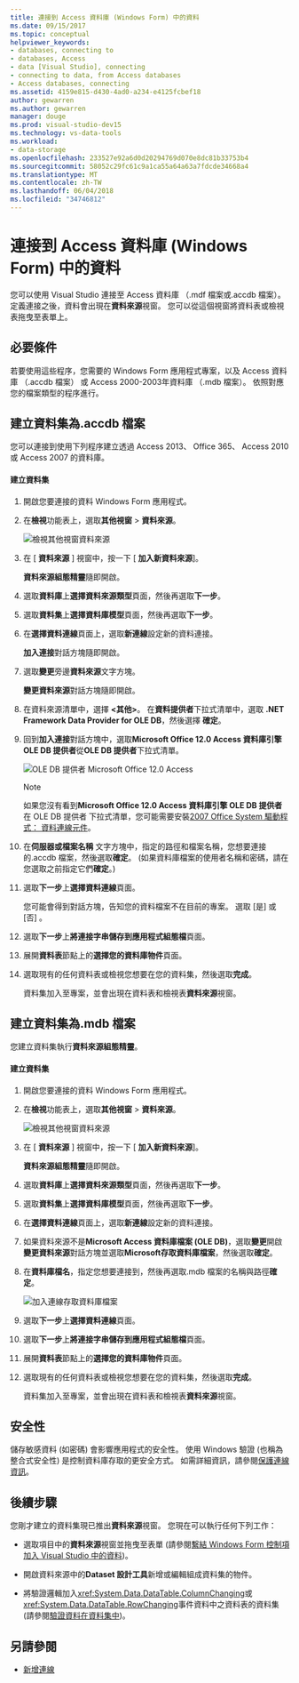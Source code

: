 ```yaml
---
title: 連接到 Access 資料庫 (Windows Form) 中的資料
ms.date: 09/15/2017
ms.topic: conceptual
helpviewer_keywords:
- databases, connecting to
- databases, Access
- data [Visual Studio], connecting
- connecting to data, from Access databases
- Access databases, connecting
ms.assetid: 4159e815-d430-4ad0-a234-e4125fcbef18
author: gewarren
ms.author: gewarren
manager: douge
ms.prod: visual-studio-dev15
ms.technology: vs-data-tools
ms.workload:
- data-storage
ms.openlocfilehash: 233527e92a6d0d20294769d070e8dc81b33753b4
ms.sourcegitcommit: 58052c29fc61c9a1ca55a64a63a7fdcde34668a4
ms.translationtype: MT
ms.contentlocale: zh-TW
ms.lasthandoff: 06/04/2018
ms.locfileid: "34746812"
---
```

# <a name="connect-to-data-in-an-access-database-windows-forms"></a>連接到 Access 資料庫 (Windows Form) 中的資料
您可以使用 Visual Studio 連接至 Access 資料庫 （.mdf 檔案或.accdb 檔案）。 定義連接之後，資料會出現在**資料來源**視窗。 您可以從這個視窗將資料表或檢視表拖曳至表單上。

## <a name="prerequisites"></a>必要條件
 若要使用這些程序，您需要的 Windows Form 應用程式專案，以及 Access 資料庫 （.accdb 檔案） 或 Access 2000-2003年資料庫 （.mdb 檔案）。 依照對應您的檔案類型的程序進行。

## <a name="creating-the-dataset-for-an-accdb-file"></a>建立資料集為.accdb 檔案
 您可以連接到使用下列程序建立透過 Access 2013、 Office 365、 Access 2010 或 Access 2007 的資料庫。

#### <a name="to-create-the-dataset"></a>建立資料集

1.  開啟您要連接的資料 Windows Form 應用程式。

2.  在**檢視**功能表上，選取**其他視窗** > **資料來源**。

     ![檢視其他視窗資料來源](../data-tools/media/viewdatasources.png)

3.  在 [ **資料來源** ] 視窗中，按一下 [ **加入新資料來源**]。

     **資料來源組態精靈**隨即開啟。

4.  選取**資料庫**上**選擇資料來源類型**頁面，然後再選取**下一步**。

5.  選取**資料集**上**選擇資料庫模型**頁面，然後再選取**下一步**。

6.  在**選擇資料連線**頁面上，選取**新連線**設定新的資料連接。

     **加入連接**對話方塊隨即開啟。

7.  選取**變更**旁邊**資料來源**文字方塊。

     **變更資料來源**對話方塊隨即開啟。

8.  在資料來源清單中，選擇  **\<其他\>**。 在**資料提供者**下拉式清單中，選取 **.NET Framework Data Provider for OLE DB**，然後選擇 **確定**。

9. 回到**加入連接**對話方塊中，選取**Microsoft Office 12.0 Access 資料庫引擎 OLE DB 提供者**從**OLE DB 提供者**下拉式清單。

     ![OLE DB 提供者 Microsoft Office 12.0 Access](../data-tools/media/dataoledbprovideroffice12access.png)

     > [!NOTE]
     >  如果您沒有看到**Microsoft Office 12.0 Access 資料庫引擎 OLE DB 提供者**在 OLE DB 提供者 下拉式清單，您可能需要安裝[2007 Office System 驅動程式： 資料連線元件](https://www.microsoft.com/download/confirmation.aspx?id=23734)。

9. 在**伺服器或檔案名稱** 文字方塊中，指定的路徑和檔案名稱，您想要連接的.accdb 檔案，然後選取**確定**。 (如果資料庫檔案的使用者名稱和密碼，請在您選取之前指定它們**確定**。)

10. 選取**下一步**上**選擇資料連線**頁面。

     您可能會得到對話方塊，告知您的資料檔案不在目前的專案。 選取 [是]  或 [否] 。

11. 選取**下一步**上**將連接字串儲存到應用程式組態檔**頁面。

12. 展開**資料表**節點上的**選擇您的資料庫物件**頁面。

13. 選取現有的任何資料表或檢視您想要在您的資料集，然後選取**完成**。

     資料集加入至專案，並會出現在資料表和檢視表**資料來源**視窗。

## <a name="creating-the-dataset-for-an-mdb-file"></a>建立資料集為.mdb 檔案
 您建立資料集執行**資料來源組態精靈**。

#### <a name="to-create-the-dataset"></a>建立資料集

1.  開啟您要連接的資料 Windows Form 應用程式。

2.  在**檢視**功能表上，選取**其他視窗** > **資料來源**。

     ![檢視其他視窗資料來源](../data-tools/media/viewdatasources.png)

3.  在 [ **資料來源** ] 視窗中，按一下 [ **加入新資料來源**]。

     **資料來源組態精靈**隨即開啟。

4.  選取**資料庫**上**選擇資料來源類型**頁面，然後再選取**下一步**。

5.  選取**資料集**上**選擇資料庫模型**頁面，然後再選取**下一步**。

6.  在**選擇資料連線**頁面上，選取**新連線**設定新的資料連接。

7.  如果資料來源不是**Microsoft Access 資料庫檔案 (OLE DB)**，選取**變更**開啟**變更資料來源**對話方塊並選取**Microsoft存取資料庫檔案**，然後選取**確定**。

8.  在**資料庫檔名**，指定您想要連接到，然後再選取.mdb 檔案的名稱與路徑**確定**。

     ![加入連線存取資料庫檔案](../data-tools/media/dataaddconnectionaccessmdb.png)

9. 選取**下一步**上**選擇資料連線**頁面。

10. 選取**下一步**上**將連接字串儲存到應用程式組態檔**頁面。

11. 展開**資料表**節點上的**選擇您的資料庫物件**頁面。

12. 選取現有的任何資料表或檢視您想要在您的資料集，然後選取**完成**。

     資料集加入至專案，並會出現在資料表和檢視表**資料來源**視窗。

## <a name="security"></a>安全性
 儲存敏感資料 (如密碼) 會影響應用程式的安全性。 使用 Windows 驗證 (也稱為整合式安全性) 是控制資料庫存取的更安全方式。 如需詳細資訊，請參閱[保護連線資訊](/dotnet/framework/data/adonet/protecting-connection-information)。

## <a name="next-steps"></a>後續步驟
 您剛才建立的資料集現已推出**資料來源**視窗。 您現在可以執行任何下列工作：

-   選取項目中的**資料來源**視窗並拖曳至表單 (請參閱[繫結 Windows Form 控制項加入 Visual Studio 中的資料](../data-tools/bind-windows-forms-controls-to-data-in-visual-studio.md))。

-   開啟資料來源中的**Dataset 設計工具**新增或編輯組成資料集的物件。

-   將驗證邏輯加入<xref:System.Data.DataTable.ColumnChanging>或<xref:System.Data.DataTable.RowChanging>事件資料中之資料表的資料集 (請參閱[驗證資料在資料集中](../data-tools/validate-data-in-datasets.md))。

## <a name="see-also"></a>另請參閱

- [新增連線](../data-tools/add-new-connections.md)